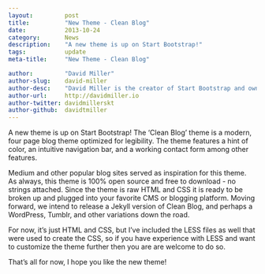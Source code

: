 ```yaml
---
layout:			post
title:			"New Theme - Clean Blog"
date:			2013-10-24
category:		News
description:	"A new theme is up on Start Bootstrap!"
tags:			update
meta-title:		"New Theme - Clean Blog"

author:			"David Miller"
author-slug:	david-miller
author-desc:	"David Miller is the creator of Start Bootstrap and owner of Blackrock Digital. He is a front end web designer and developer working out of sunny Orlando, Florida."
author-url:		http://davidmiller.io
author-twitter:	davidmillerskt
author-github:	davidtmiller
---
```


A new theme is up on Start Bootstrap! The ‘Clean Blog’ theme is a modern, four page blog theme optimized for legibility. The theme features a hint of color, an intuitive navigation bar, and a working contact form among other features.

Medium and other popular blog sites served as inspiration for this theme. As always, this theme is 100% open source and free to download - no strings attached. Since the theme is raw HTML and CSS it is ready to be broken up and plugged into your favorite CMS or blogging platform. Moving forward, we intend to release a Jekyll version of Clean Blog, and perhaps a WordPress, Tumblr, and other variations down the road.

For now, it’s just HTML and CSS, but I’ve included the LESS files as well that were used to create the CSS, so if you have experience with LESS and want to customize the theme further then you are are welcome to do so.

That’s all for now, I hope you like the new theme!
